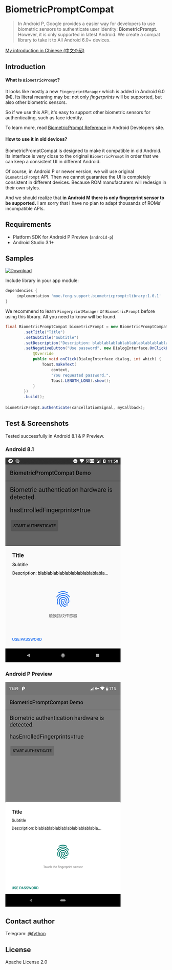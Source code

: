 BiometricPromptCompat
====

> In Android P, Google provides a easier way for developers to use biometric sensors to authenticate user identity: **BiometricPrompt**. However, it is only supported in latest Android. We create a compat library to take it to All Android 6.0+ devices.

[My introduction in Chinese (中文介绍)](https://feng.moe/archives/33/)

## Introduction

#### What is `BiometricPrompt`?

It looks like mostly a new `FingerprintManager` which is added in Android 6.0 (M). Its literal meaning may be: not only *fingerprints* will be supported, but also other biometric sensors.

So if we use this API, it's easy to support other biometric sensors for authenticating, such as face identity.

To learn more, read [BiometricPrompt Reference](https://developer.android.com/reference/android/hardware/biometrics/BiometricPrompt) in Android Developers site.

#### How to use it in old devices?

BiometricPromptCompat is designed to make it compatible in old Android. Its interface is very close to the original `BiometricPrompt` in order that we can keep a consistent UI in different Android.

Of course, in Android P or newer version, we will use original `BiometricPrompt` API. Then we cannot guarantee the UI is completely consistent in different devices. Because ROM manufacturers will redesign in their own styles.

And we should realize that **in Android M there is only fingerprint sensor to be supported.** I am sorry that I have no plan to adapt thousands of ROMs' incompatible APIs.

## Requirements

- Platform SDK for Android P Preview (`android-p`)
- Android Studio 3.1+

## Samples

[![Download](https://api.bintray.com/packages/fython/BiometricPromptCompat/library/images/download.svg)](https://bintray.com/fython/BiometricPromptCompat/library/_latestVersion)

Include library in your app module:

```groovy
dependencies {
     implementation 'moe.feng.support.biometricprompt:library:1.0.1'
}
```

We recommend to learn `FingerprintManager` or `BiometricPrompt` before using this library. All you need to know will be found.

```java
final BiometricPromptCompat biometricPrompt = new BiometricPromptCompat.Builder(context)
        .setTitle("Title")
        .setSubtitle("Subtitle")
        .setDescription("Description: blablablablablablablablablablabla...")
        .setNegativeButton("Use password", new DialogInterface.OnClickListener() {
            @Override
            public void onClick(DialogInterface dialog, int which) {
                Toast.makeText(
                    context,
                    "You requested password.",
                    Toast.LENGTH_LONG).show();
            }
        })
        .build();

biometricPrompt.authenticate(cancellationSignal, myCallback);
```

## Test & Screenshots

Tested successfully in Android 8.1 & P Preview.

### Android 8.1

![](./screenshots/Android-O.png)

### Android P Preview

![](./screenshots/Android-P.png)

## Contact author

Telegram: [@fython](https://t.me/fython)

## License

Apache License 2.0